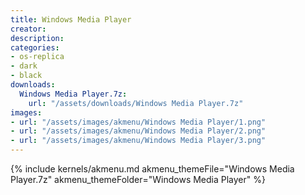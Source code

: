 ```yaml
---
title: Windows Media Player
creator: 
description: 
categories:
- os-replica
- dark
- black
downloads:
  Windows Media Player.7z:
    url: "/assets/downloads/Windows Media Player.7z"
images:
- url: "/assets/images/akmenu/Windows Media Player/1.png"
- url: "/assets/images/akmenu/Windows Media Player/2.png"
- url: "/assets/images/akmenu/Windows Media Player/3.png"
---
```


{% include kernels/akmenu.md akmenu_themeFile="Windows Media Player.7z" akmenu_themeFolder="Windows Media Player" %}
